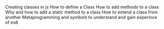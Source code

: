 Creating classes in js How to define a Class
How to add methods to a class
Why and how to add a static method to a class
How to extend a class from another
Metaprogramming and symbols
to understand and gain experince of es6